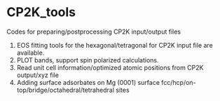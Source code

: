 # CP2K_tools
Codes for preparing/postprocessing CP2K input/output files

1. EOS fitting tools for the hexagonal/tetragonal for CP2K input file are available. 
2. PLOT bands, support spin polarized calculations.
3. Read unit cell information/optimized atomic positions from CP2K output/xyz file
4. Adding surface adsorbates on Mg (0001) surface fcc/hcp/on-top/bridge/octahedral/tetrahedral sites
